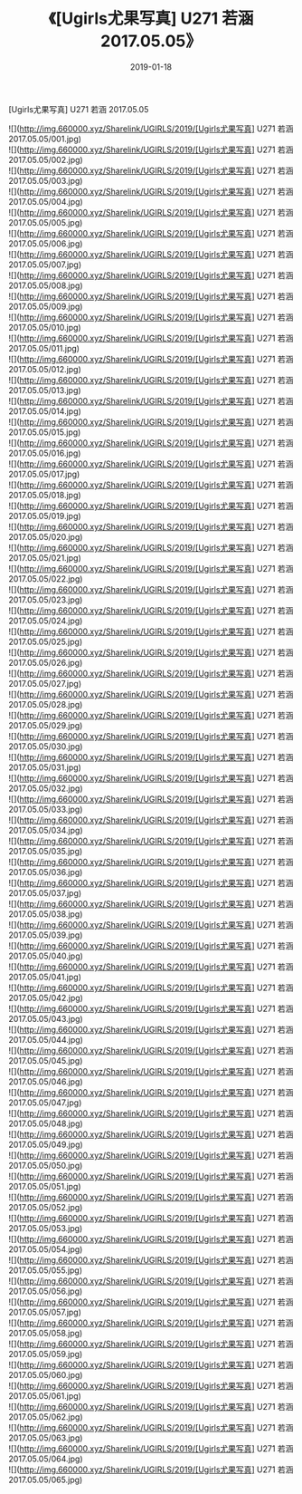 ﻿---
layout: post
title:  《[Ugirls尤果写真] U271 若涵 2017.05.05》
date:   2019-01-18
img: http://img.660000.xyz/Sharelink/UGIRLS/2019/[Ugirls尤果写真] U271 若涵 2017.05.05/000.jpg
categories: [美女, 清纯, 唯美]
---

[Ugirls尤果写真] U271 若涵 2017.05.05

 ![](http://img.660000.xyz/Sharelink/UGIRLS/2019/[Ugirls尤果写真] U271 若涵 2017.05.05/001.jpg) <br>![](http://img.660000.xyz/Sharelink/UGIRLS/2019/[Ugirls尤果写真] U271 若涵 2017.05.05/002.jpg) <br>![](http://img.660000.xyz/Sharelink/UGIRLS/2019/[Ugirls尤果写真] U271 若涵 2017.05.05/003.jpg) <br>![](http://img.660000.xyz/Sharelink/UGIRLS/2019/[Ugirls尤果写真] U271 若涵 2017.05.05/004.jpg) <br>![](http://img.660000.xyz/Sharelink/UGIRLS/2019/[Ugirls尤果写真] U271 若涵 2017.05.05/005.jpg) <br>![](http://img.660000.xyz/Sharelink/UGIRLS/2019/[Ugirls尤果写真] U271 若涵 2017.05.05/006.jpg) <br>![](http://img.660000.xyz/Sharelink/UGIRLS/2019/[Ugirls尤果写真] U271 若涵 2017.05.05/007.jpg) <br>![](http://img.660000.xyz/Sharelink/UGIRLS/2019/[Ugirls尤果写真] U271 若涵 2017.05.05/008.jpg) <br>![](http://img.660000.xyz/Sharelink/UGIRLS/2019/[Ugirls尤果写真] U271 若涵 2017.05.05/009.jpg) <br>![](http://img.660000.xyz/Sharelink/UGIRLS/2019/[Ugirls尤果写真] U271 若涵 2017.05.05/010.jpg) <br>![](http://img.660000.xyz/Sharelink/UGIRLS/2019/[Ugirls尤果写真] U271 若涵 2017.05.05/011.jpg) <br>![](http://img.660000.xyz/Sharelink/UGIRLS/2019/[Ugirls尤果写真] U271 若涵 2017.05.05/012.jpg) <br>![](http://img.660000.xyz/Sharelink/UGIRLS/2019/[Ugirls尤果写真] U271 若涵 2017.05.05/013.jpg) <br>![](http://img.660000.xyz/Sharelink/UGIRLS/2019/[Ugirls尤果写真] U271 若涵 2017.05.05/014.jpg) <br>![](http://img.660000.xyz/Sharelink/UGIRLS/2019/[Ugirls尤果写真] U271 若涵 2017.05.05/015.jpg) <br>![](http://img.660000.xyz/Sharelink/UGIRLS/2019/[Ugirls尤果写真] U271 若涵 2017.05.05/016.jpg) <br>![](http://img.660000.xyz/Sharelink/UGIRLS/2019/[Ugirls尤果写真] U271 若涵 2017.05.05/017.jpg) <br>![](http://img.660000.xyz/Sharelink/UGIRLS/2019/[Ugirls尤果写真] U271 若涵 2017.05.05/018.jpg) <br>![](http://img.660000.xyz/Sharelink/UGIRLS/2019/[Ugirls尤果写真] U271 若涵 2017.05.05/019.jpg) <br>![](http://img.660000.xyz/Sharelink/UGIRLS/2019/[Ugirls尤果写真] U271 若涵 2017.05.05/020.jpg) <br>![](http://img.660000.xyz/Sharelink/UGIRLS/2019/[Ugirls尤果写真] U271 若涵 2017.05.05/021.jpg) <br>![](http://img.660000.xyz/Sharelink/UGIRLS/2019/[Ugirls尤果写真] U271 若涵 2017.05.05/022.jpg) <br>![](http://img.660000.xyz/Sharelink/UGIRLS/2019/[Ugirls尤果写真] U271 若涵 2017.05.05/023.jpg) <br>![](http://img.660000.xyz/Sharelink/UGIRLS/2019/[Ugirls尤果写真] U271 若涵 2017.05.05/024.jpg) <br>![](http://img.660000.xyz/Sharelink/UGIRLS/2019/[Ugirls尤果写真] U271 若涵 2017.05.05/025.jpg) <br>![](http://img.660000.xyz/Sharelink/UGIRLS/2019/[Ugirls尤果写真] U271 若涵 2017.05.05/026.jpg) <br>![](http://img.660000.xyz/Sharelink/UGIRLS/2019/[Ugirls尤果写真] U271 若涵 2017.05.05/027.jpg) <br>![](http://img.660000.xyz/Sharelink/UGIRLS/2019/[Ugirls尤果写真] U271 若涵 2017.05.05/028.jpg) <br>![](http://img.660000.xyz/Sharelink/UGIRLS/2019/[Ugirls尤果写真] U271 若涵 2017.05.05/029.jpg) <br>![](http://img.660000.xyz/Sharelink/UGIRLS/2019/[Ugirls尤果写真] U271 若涵 2017.05.05/030.jpg) <br>![](http://img.660000.xyz/Sharelink/UGIRLS/2019/[Ugirls尤果写真] U271 若涵 2017.05.05/031.jpg) <br>![](http://img.660000.xyz/Sharelink/UGIRLS/2019/[Ugirls尤果写真] U271 若涵 2017.05.05/032.jpg) <br>![](http://img.660000.xyz/Sharelink/UGIRLS/2019/[Ugirls尤果写真] U271 若涵 2017.05.05/033.jpg) <br>![](http://img.660000.xyz/Sharelink/UGIRLS/2019/[Ugirls尤果写真] U271 若涵 2017.05.05/034.jpg) <br>![](http://img.660000.xyz/Sharelink/UGIRLS/2019/[Ugirls尤果写真] U271 若涵 2017.05.05/035.jpg) <br>![](http://img.660000.xyz/Sharelink/UGIRLS/2019/[Ugirls尤果写真] U271 若涵 2017.05.05/036.jpg) <br>![](http://img.660000.xyz/Sharelink/UGIRLS/2019/[Ugirls尤果写真] U271 若涵 2017.05.05/037.jpg) <br>![](http://img.660000.xyz/Sharelink/UGIRLS/2019/[Ugirls尤果写真] U271 若涵 2017.05.05/038.jpg) <br>![](http://img.660000.xyz/Sharelink/UGIRLS/2019/[Ugirls尤果写真] U271 若涵 2017.05.05/039.jpg) <br>![](http://img.660000.xyz/Sharelink/UGIRLS/2019/[Ugirls尤果写真] U271 若涵 2017.05.05/040.jpg) <br>![](http://img.660000.xyz/Sharelink/UGIRLS/2019/[Ugirls尤果写真] U271 若涵 2017.05.05/041.jpg) <br>![](http://img.660000.xyz/Sharelink/UGIRLS/2019/[Ugirls尤果写真] U271 若涵 2017.05.05/042.jpg) <br>![](http://img.660000.xyz/Sharelink/UGIRLS/2019/[Ugirls尤果写真] U271 若涵 2017.05.05/043.jpg) <br>![](http://img.660000.xyz/Sharelink/UGIRLS/2019/[Ugirls尤果写真] U271 若涵 2017.05.05/044.jpg) <br>![](http://img.660000.xyz/Sharelink/UGIRLS/2019/[Ugirls尤果写真] U271 若涵 2017.05.05/045.jpg) <br>![](http://img.660000.xyz/Sharelink/UGIRLS/2019/[Ugirls尤果写真] U271 若涵 2017.05.05/046.jpg) <br>![](http://img.660000.xyz/Sharelink/UGIRLS/2019/[Ugirls尤果写真] U271 若涵 2017.05.05/047.jpg) <br>![](http://img.660000.xyz/Sharelink/UGIRLS/2019/[Ugirls尤果写真] U271 若涵 2017.05.05/048.jpg) <br>![](http://img.660000.xyz/Sharelink/UGIRLS/2019/[Ugirls尤果写真] U271 若涵 2017.05.05/049.jpg) <br>![](http://img.660000.xyz/Sharelink/UGIRLS/2019/[Ugirls尤果写真] U271 若涵 2017.05.05/050.jpg) <br>![](http://img.660000.xyz/Sharelink/UGIRLS/2019/[Ugirls尤果写真] U271 若涵 2017.05.05/051.jpg) <br>![](http://img.660000.xyz/Sharelink/UGIRLS/2019/[Ugirls尤果写真] U271 若涵 2017.05.05/052.jpg) <br>![](http://img.660000.xyz/Sharelink/UGIRLS/2019/[Ugirls尤果写真] U271 若涵 2017.05.05/053.jpg) <br>![](http://img.660000.xyz/Sharelink/UGIRLS/2019/[Ugirls尤果写真] U271 若涵 2017.05.05/054.jpg) <br>![](http://img.660000.xyz/Sharelink/UGIRLS/2019/[Ugirls尤果写真] U271 若涵 2017.05.05/055.jpg) <br>![](http://img.660000.xyz/Sharelink/UGIRLS/2019/[Ugirls尤果写真] U271 若涵 2017.05.05/056.jpg) <br>![](http://img.660000.xyz/Sharelink/UGIRLS/2019/[Ugirls尤果写真] U271 若涵 2017.05.05/057.jpg) <br>![](http://img.660000.xyz/Sharelink/UGIRLS/2019/[Ugirls尤果写真] U271 若涵 2017.05.05/058.jpg) <br>![](http://img.660000.xyz/Sharelink/UGIRLS/2019/[Ugirls尤果写真] U271 若涵 2017.05.05/059.jpg) <br>![](http://img.660000.xyz/Sharelink/UGIRLS/2019/[Ugirls尤果写真] U271 若涵 2017.05.05/060.jpg) <br>![](http://img.660000.xyz/Sharelink/UGIRLS/2019/[Ugirls尤果写真] U271 若涵 2017.05.05/061.jpg) <br>![](http://img.660000.xyz/Sharelink/UGIRLS/2019/[Ugirls尤果写真] U271 若涵 2017.05.05/062.jpg) <br>![](http://img.660000.xyz/Sharelink/UGIRLS/2019/[Ugirls尤果写真] U271 若涵 2017.05.05/063.jpg) <br>![](http://img.660000.xyz/Sharelink/UGIRLS/2019/[Ugirls尤果写真] U271 若涵 2017.05.05/064.jpg) <br>![](http://img.660000.xyz/Sharelink/UGIRLS/2019/[Ugirls尤果写真] U271 若涵 2017.05.05/065.jpg) <br>